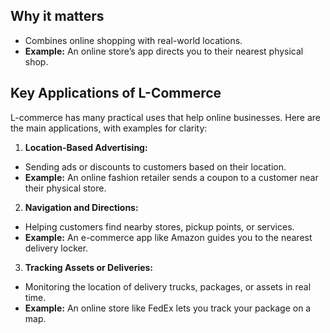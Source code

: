 ## Why it matters
- Combines online shopping with real-world locations.
- **Example:** An online store’s app directs you to their nearest physical shop.

## Key Applications of L-Commerce
L-commerce has many practical uses that help online businesses. Here are the main applications, with examples for clarity:

1. **Location-Based Advertising:**
- Sending ads or discounts to customers based on their location.
- **Example:** An online fashion retailer sends a coupon to a customer near their physical store.

2. **Navigation and Directions:**
- Helping customers find nearby stores, pickup points, or services.
- **Example:** An e-commerce app like Amazon guides you to the nearest delivery locker.

3. **Tracking Assets or Deliveries:**
- Monitoring the location of delivery trucks, packages, or assets in real time.
- **Example:** An online store like FedEx lets you track your package on a map.